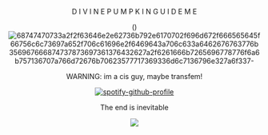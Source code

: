 <div align="center">

D I V I N E   P U M P K I N   G U I D E   M E 

()![68747470733a2f2f63646e2e62736b792e6170702f696d672f666565645f66756c6c73697a652f706c61696e2f6469643a706c633a6462676763776b356967666874737873697361376432627a2f6261666b7265696778776f6a6b757136707a766d72676b70623577717369336d6c7136796e327a6f337-](https://github.com/user-attachments/assets/9a1ac811-7498-4673-9edd-9cc3d078b4f6)



WARNING: im a cis guy, maybe transfem!

[![spotify-github-profile](https://spotify-github-profile.kittinanx.com/api/view?uid=31usv2agjy2dc2ibjpln5faphf7y&cover_image=true&theme=natemoo-re&show_offline=false&background_color=121212&interchange=false&bar_color=ADD8E6&bar_color_cover=false)](https://github.com/kittinan/spotify-github-profile)


The end is inevitable

![](https://komarev.com/ghpvc/?username=HeavenPiercehim&+color=blue&label=Guests)



</div>

